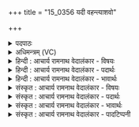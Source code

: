 +++
title = "15_0356 यदी वहन्त्याशवो"

+++
<details><summary>पदपाठः</summary>

य꣡दि꣢꣯। व꣡ह꣢꣯न्ति। आ꣣श꣡वः꣢। भ्रा꣡ज꣢꣯मानाः। र꣡थे꣢꣯षु। आ। पि꣡ब꣢꣯न्तः। म꣣दिर꣢म्। म꣡धु꣢꣯। त꣡त्र꣢꣯। श्र꣡वाँ꣢꣯सि। कृ꣣ण्वते। ३५६।
</details>

<details><summary>अधिमन्त्रम् (VC)</summary>

- मरुतः
- श्यावाश्व आत्रेयः
- अनुष्टुप्
- गान्धारः
- ऐन्द्रं काण्डम्
</details>

<details><summary>हिन्दी : आचार्य रामनाथ वेदालंकार - विषयः</summary>

अगली ऋचा के ‘मरुतः’ देवता हैं। इसमें इन्द्रसहचारी मरुतों का शरीर में कार्य वर्णित किया गया है।
</details>

<details><summary>हिन्दी : आचार्य रामनाथ वेदालंकार - पदार्थः</summary>

पदार्थान्वय -  (यदि) जिस समय (रथेषु) देहरूप रथों में (भ्राजमानाः) तेज से दीप्यमान (आशवः) शीघ्रगामी मन, बुद्धि, ज्ञानेन्द्रिय रूप शीर्षण्य प्राण (मदिरम्) आनन्दजनक (मधु) अपने-अपने विषयों संकल्प, अध्यवसाय, रूप, रस, गन्ध, शब्द, स्पर्श के मधुर रस को (पिबन्तः) पान करते हुए (आ वहन्ति) रथी जीवात्मा को जीवन-यात्रा कराते हैं, (तत्र) उस समय (श्रवांसि) यशों को (कृण्वते) उत्पन्न करते हैं ॥५॥
</details>

<details><summary>हिन्दी : आचार्य रामनाथ वेदालंकार - भावार्थः</summary>

भावार्थ -  देहरथ में नियुक्त मन, बुद्धि एवं ज्ञानेन्द्रियों का ही यह कार्य है कि वे जीवात्मा के ज्ञान में साधन बनकर उसे यशस्वी बनाते हैं ॥५॥
</details>

<details><summary>संस्कृत : आचार्य रामनाथ वेदालंकार - विषयः</summary>

मरुतो देवताः। इन्द्रसहचारिणां मरुतां देहे कार्यं वर्ण्यते।
</details>

<details><summary>संस्कृत : आचार्य रामनाथ वेदालंकार - पदार्थः</summary>

पदार्थान्वय -  (यदि१) यस्मिन् काले। यदि इति निपातो ‘यदा’ वाचकोऽपि दृश्यते। संहितायां निपातत्वाद् दीर्घः। (रथेषु) देहरथेषु (भ्राजमानाः) तेजसा दीप्यमानाः (आशवः) क्षिप्रकारिणः मरुतः मनोबुद्धिज्ञानेन्द्रियात्मकाः शीर्षण्यप्राणाः, (मदिरम्) आनन्दजनकम्। मदी हर्षे धातोः ‘इषिमदिमुदिखिदि० उ० १।५१’ इति किरच् प्रत्ययः। (मधु) स्वस्वविषयाणां संकल्पाध्यवसायरूपरसगन्धशब्दस्पर्शानाम् मधुरं रसम् (पिबन्तः) आस्वादयन्तः (आ वहन्ति) रथिनम् जीवात्मानम् उद्वहन्ति, जीवनयात्रां कारयन्ति, (तत्र) तस्मिन् काले (श्रवांसि) यशांसि (कृण्वते) कुर्वन्ति, जनयन्ति। अयमेवार्थः ऋग्वेदे गायत्रेणोक्तः—य ईं॒ वह॑न्त आ॒शुभिः॒ पिब॑न्तो मदि॒रं मधु॑। अत्र॒ श्रवां॑सि दधिरे ॥ (ऋ० ५।६१।११) इति॥५॥
</details>

<details><summary>संस्कृत : आचार्य रामनाथ वेदालंकार - भावार्थः</summary>

भावार्थ -  देहरथे नियुक्तानां मनोबुद्धिज्ञानेन्द्रियाणामेवैतत् कार्यं यत्तान्यात्मनो ज्ञाने साधनतां गत्वा तं यशोभाजं कुर्वन्ति ॥५॥
</details>

<details><summary>संस्कृत : आचार्य रामनाथ वेदालंकार - पादटिप्पनी</summary>

टिप्पनी -   १. यदीत्यव्ययं यत्प्रातिपदिकार्थे वर्तते। यदि यत्र देहे—इति भ०।
</details>